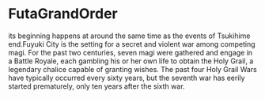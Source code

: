# FutaGrandOrder
its beginning happens at around the same time as the events of Tsukihime end.Fuyuki City is the setting for a secret and violent war among competing magi. For the past two centuries, seven magi were gathered and engage in a Battle Royale, each gambling his or her own life to obtain the Holy Grail, a legendary chalice capable of granting wishes. The past four Holy Grail Wars have typically occurred every sixty years, but the seventh war has eerily started prematurely, only ten years after the sixth war.
